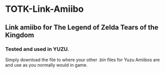 # TOTK-Link-Amiibo
## Link amiibo for The Legend of Zelda Tears of the Kingdom
### Tested and used in YUZU. 

Simply download the file to where your other .bin files for Yuzu Amiibos are and use as you normally would in game.
